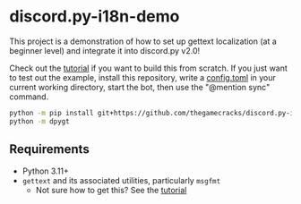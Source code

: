# discord.py-i18n-demo

This project is a demonstration of how to set up gettext localization
(at a beginner level) and integrate it into discord.py v2.0!

Check out the [tutorial] if you want to build this from scratch.
If you just want to test out the example, install this repository,
write a [config.toml] in your current working directory, start the bot,
then use the "@mention sync" command.

```sh
python -m pip install git+https://github.com/thegamecracks/discord.py-i18n-demo
python -m dpygt
```

## Requirements

- Python 3.11+
- `gettext` and its associated utilities, particularly `msgfmt`
  - Not sure how to get this? See the [tutorial]

[tutorial]: /docs/tutorial.md
[config.toml]: /src/dpygt/config_default.toml

